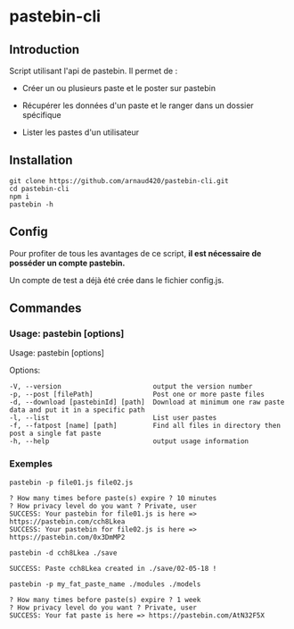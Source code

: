 # pastebin-cli

## Introduction

Script utilisant l'api de pastebin. Il permet de :

* Créer un ou plusieurs paste et le poster sur pastebin

* Récupérer les données d'un paste et le ranger dans un dossier spécifique

* Lister les pastes d'un utilisateur


## Installation

```
git clone https://github.com/arnaud420/pastebin-cli.git
cd pastebin-cli
npm i
pastebin -h
```

## Config

Pour profiter de tous les avantages de ce script, **il est nécessaire de posséder un compte pastebin.**

Un compte de test a déjà été crée dans le fichier config.js.


## Commandes

### Usage: pastebin [options]

  Usage: pastebin [options]

  Options:

    -V, --version                       output the version number
    -p, --post [filePath]               Post one or more paste files
    -d, --download [pastebinId] [path]  Download at minimum one raw paste data and put it in a specific path
    -l, --list                          List user pastes
    -f, --fatpost [name] [path]         Find all files in directory then post a single fat paste
    -h, --help                          output usage information


### Exemples

    pastebin -p file01.js file02.js
```
? How many times before paste(s) expire ? 10 minutes
? How privacy level do you want ? Private, user
SUCCESS: Your pastebin for file01.js is here => https://pastebin.com/cch8Lkea
SUCCESS: Your pastebin for file02.js is here => https://pastebin.com/0x3DmMP2
```

    pastebin -d cch8Lkea ./save 
```
SUCCESS: Paste cch8Lkea created in ./save/02-05-18 !
```

    pastebin -p my_fat_paste_name ./modules ./models
```
? How many times before paste(s) expire ? 1 week
? How privacy level do you want ? Private, user
SUCCESS: Your fat paste is here => https://pastebin.com/AtN32F5X

```